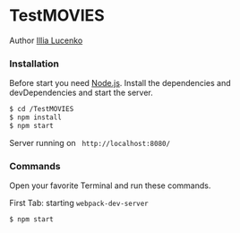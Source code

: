 # TestMOVIES
Author [Illia Lucenko](https://vk.com/id34782007)



### Installation
Before start you need [Node.js](https://nodejs.org/).
Install the dependencies and devDependencies and start the server.

```sh
$ cd /TestMOVIES
$ npm install
$ npm start
```
Server running on ` http://localhost:8080/`

### Commands

Open your favorite Terminal and run these commands.

First Tab: starting `webpack-dev-server`
```sh
$ npm start
```

